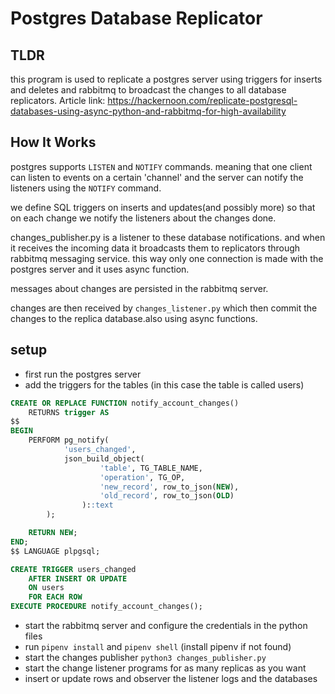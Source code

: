 # Postgres Database Replicator

## TLDR

this program is used to replicate a postgres server using triggers for inserts and deletes and rabbitmq to broadcast the
changes to all database replicators.
Article link: https://hackernoon.com/replicate-postgresql-databases-using-async-python-and-rabbitmq-for-high-availability

## How It Works

postgres supports `LISTEN` and `NOTIFY` commands. meaning that one client can listen to events on a certain 'channel'
and the server can notify the listeners using the `NOTIFY` command.

we define SQL triggers on inserts and updates(and possibly more) so that on each change we notify the listeners about
the changes done.

changes_publisher.py is a listener to these database notifications. and when it receives the incoming data it broadcasts
them to replicators through rabbitmq messaging service. this way only one connection is made with the postgres server
and it uses async function.

messages about changes are persisted in the rabbitmq server.

changes are then received by `changes_listener.py` which then commit the changes to the replica database.also using
async functions.

## setup

- first run the postgres server
- add the triggers for the tables (in this case the table is called users)

```sql
CREATE OR REPLACE FUNCTION notify_account_changes()
    RETURNS trigger AS
$$
BEGIN
    PERFORM pg_notify(
            'users_changed',
            json_build_object(
                    'table', TG_TABLE_NAME,
                    'operation', TG_OP,
                    'new_record', row_to_json(NEW),
                    'old_record', row_to_json(OLD)
                )::text
        );

    RETURN NEW;
END;
$$ LANGUAGE plpgsql;

CREATE TRIGGER users_changed
    AFTER INSERT OR UPDATE
    ON users
    FOR EACH ROW
EXECUTE PROCEDURE notify_account_changes();
```

- start the rabbitmq server and configure the credentials in the python files
- run `pipenv install` and `pipenv shell` (install pipenv if not found)
- start the changes publisher `python3 changes_publisher.py`
- start the change listener programs for as many replicas as you want
- insert or update rows and observer the listener logs and the databases
